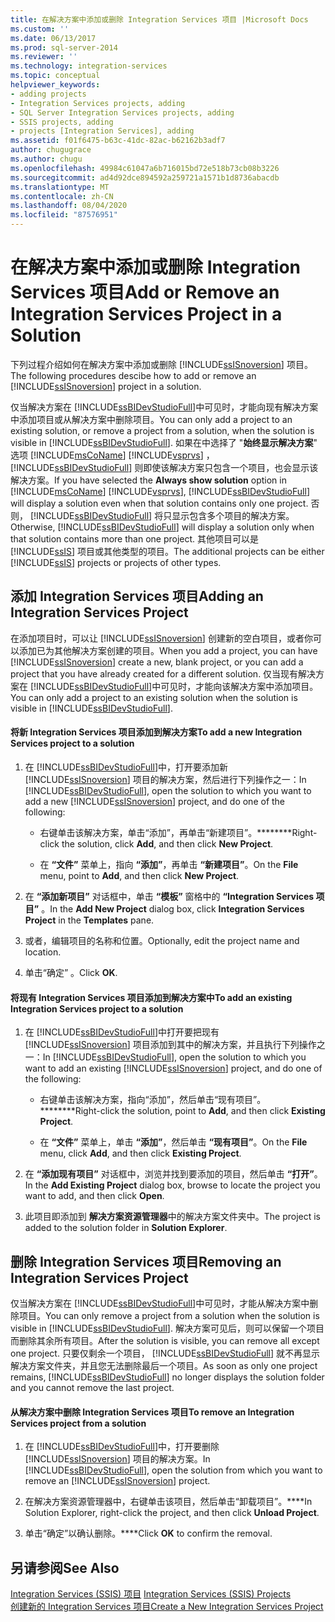 ```yaml
---
title: 在解决方案中添加或删除 Integration Services 项目 |Microsoft Docs
ms.custom: ''
ms.date: 06/13/2017
ms.prod: sql-server-2014
ms.reviewer: ''
ms.technology: integration-services
ms.topic: conceptual
helpviewer_keywords:
- adding projects
- Integration Services projects, adding
- SQL Server Integration Services projects, adding
- SSIS projects, adding
- projects [Integration Services], adding
ms.assetid: f01f6475-b63c-41dc-82ac-b62162b3adf7
author: chugugrace
ms.author: chugu
ms.openlocfilehash: 49984c61047a6b716015bd72e518b73cb08b3226
ms.sourcegitcommit: ad4d92dce894592a259721a1571b1d8736abacdb
ms.translationtype: MT
ms.contentlocale: zh-CN
ms.lasthandoff: 08/04/2020
ms.locfileid: "87576951"
---
```

# <a name="add-or-remove-an-integration-services-project-in-a-solution"></a><span data-ttu-id="14ffc-102">在解决方案中添加或删除 Integration Services 项目</span><span class="sxs-lookup"><span data-stu-id="14ffc-102">Add or Remove an Integration Services Project in a Solution</span></span>
  <span data-ttu-id="14ffc-103">下列过程介绍如何在解决方案中添加或删除 [!INCLUDE[ssISnoversion](../includes/ssisnoversion-md.md)] 项目。</span><span class="sxs-lookup"><span data-stu-id="14ffc-103">The following procedures descibe how to add or remove an [!INCLUDE[ssISnoversion](../includes/ssisnoversion-md.md)] project in a solution.</span></span>  
  
 <span data-ttu-id="14ffc-104">仅当解决方案在 [!INCLUDE[ssBIDevStudioFull](../includes/ssbidevstudiofull-md.md)]中可见时，才能向现有解决方案中添加项目或从解决方案中删除项目。</span><span class="sxs-lookup"><span data-stu-id="14ffc-104">You can only add a project to an existing solution, or remove a project from a solution, when the solution is visible in [!INCLUDE[ssBIDevStudioFull](../includes/ssbidevstudiofull-md.md)].</span></span> <span data-ttu-id="14ffc-105">如果在中选择了 "**始终显示解决方案**" 选项 [!INCLUDE[msCoName](../includes/msconame-md.md)] [!INCLUDE[vsprvs](../includes/vsprvs-md.md)] ， [!INCLUDE[ssBIDevStudioFull](../includes/ssbidevstudiofull-md.md)] 则即使该解决方案只包含一个项目，也会显示该解决方案。</span><span class="sxs-lookup"><span data-stu-id="14ffc-105">If you have selected the **Always show solution** option in [!INCLUDE[msCoName](../includes/msconame-md.md)] [!INCLUDE[vsprvs](../includes/vsprvs-md.md)], [!INCLUDE[ssBIDevStudioFull](../includes/ssbidevstudiofull-md.md)] will display a solution even when that solution contains only one project.</span></span> <span data-ttu-id="14ffc-106">否则， [!INCLUDE[ssBIDevStudioFull](../includes/ssbidevstudiofull-md.md)] 将只显示包含多个项目的解决方案。</span><span class="sxs-lookup"><span data-stu-id="14ffc-106">Otherwise, [!INCLUDE[ssBIDevStudioFull](../includes/ssbidevstudiofull-md.md)] will display a solution only when that solution contains more than one project.</span></span> <span data-ttu-id="14ffc-107">其他项目可以是 [!INCLUDE[ssIS](../includes/ssis-md.md)] 项目或其他类型的项目。</span><span class="sxs-lookup"><span data-stu-id="14ffc-107">The additional projects can be either [!INCLUDE[ssIS](../includes/ssis-md.md)] projects or projects of other types.</span></span>  
  
## <a name="adding-an-integration-services-project"></a><span data-ttu-id="14ffc-108">添加 Integration Services 项目</span><span class="sxs-lookup"><span data-stu-id="14ffc-108">Adding an Integration Services Project</span></span>  
 <span data-ttu-id="14ffc-109">在添加项目时，可以让 [!INCLUDE[ssISnoversion](../includes/ssisnoversion-md.md)] 创建新的空白项目，或者你可以添加已为其他解决方案创建的项目。</span><span class="sxs-lookup"><span data-stu-id="14ffc-109">When you add a project, you can have [!INCLUDE[ssISnoversion](../includes/ssisnoversion-md.md)] create a new, blank project, or you can add a project that you have already created for a different solution.</span></span> <span data-ttu-id="14ffc-110">仅当现有解决方案在 [!INCLUDE[ssBIDevStudioFull](../includes/ssbidevstudiofull-md.md)]中可见时，才能向该解决方案中添加项目。</span><span class="sxs-lookup"><span data-stu-id="14ffc-110">You can only add a project to an existing solution when the solution is visible in [!INCLUDE[ssBIDevStudioFull](../includes/ssbidevstudiofull-md.md)].</span></span>  
  
#### <a name="to-add-a-new-integration-services-project-to-a-solution"></a><span data-ttu-id="14ffc-111">将新 Integration Services 项目添加到解决方案</span><span class="sxs-lookup"><span data-stu-id="14ffc-111">To add a new Integration Services project to a solution</span></span>  
  
1.  <span data-ttu-id="14ffc-112">在 [!INCLUDE[ssBIDevStudioFull](../includes/ssbidevstudiofull-md.md)]中，打开要添加新 [!INCLUDE[ssISnoversion](../includes/ssisnoversion-md.md)] 项目的解决方案，然后进行下列操作之一：</span><span class="sxs-lookup"><span data-stu-id="14ffc-112">In [!INCLUDE[ssBIDevStudioFull](../includes/ssbidevstudiofull-md.md)], open the solution to which you want to add a new [!INCLUDE[ssISnoversion](../includes/ssisnoversion-md.md)] project, and do one of the following:</span></span>  
  
    -   <span data-ttu-id="14ffc-113">右键单击该解决方案，单击“添加”，再单击“新建项目”。\*\*\*\*\*\*\*\*</span><span class="sxs-lookup"><span data-stu-id="14ffc-113">Right-click the solution, click **Add**, and then click **New Project**.</span></span>  
  
    -   <span data-ttu-id="14ffc-114">在 **“文件”** 菜单上，指向 **“添加”**，再单击 **“新建项目”**。</span><span class="sxs-lookup"><span data-stu-id="14ffc-114">On the **File** menu, point to **Add**, and then click **New Project**.</span></span>  
  
2.  <span data-ttu-id="14ffc-115">在 **“添加新项目”** 对话框中，单击 **“模板”** 窗格中的 **“Integration Services 项目”** 。</span><span class="sxs-lookup"><span data-stu-id="14ffc-115">In the **Add New Project** dialog box, click **Integration Services Project** in the **Templates** pane.</span></span>  
  
3.  <span data-ttu-id="14ffc-116">或者，编辑项目的名称和位置。</span><span class="sxs-lookup"><span data-stu-id="14ffc-116">Optionally, edit the project name and location.</span></span>  
  
4.  <span data-ttu-id="14ffc-117">单击“确定”  。</span><span class="sxs-lookup"><span data-stu-id="14ffc-117">Click **OK**.</span></span>  
  
#### <a name="to-add-an-existing-integration-services-project-to-a-solution"></a><span data-ttu-id="14ffc-118">将现有 Integration Services 项目添加到解决方案中</span><span class="sxs-lookup"><span data-stu-id="14ffc-118">To add an existing Integration Services project to a solution</span></span>  
  
1.  <span data-ttu-id="14ffc-119">在 [!INCLUDE[ssBIDevStudioFull](../includes/ssbidevstudiofull-md.md)]中打开要把现有 [!INCLUDE[ssISnoversion](../includes/ssisnoversion-md.md)] 项目添加到其中的解决方案，并且执行下列操作之一：</span><span class="sxs-lookup"><span data-stu-id="14ffc-119">In [!INCLUDE[ssBIDevStudioFull](../includes/ssbidevstudiofull-md.md)], open the solution to which you want to add an existing [!INCLUDE[ssISnoversion](../includes/ssisnoversion-md.md)] project, and do one of the following:</span></span>  
  
    -   <span data-ttu-id="14ffc-120">右键单击该解决方案，指向“添加”，然后单击“现有项目”。\*\*\*\*\*\*\*\*</span><span class="sxs-lookup"><span data-stu-id="14ffc-120">Right-click the solution, point to **Add**, and then click **Existing Project**.</span></span>  
  
    -   <span data-ttu-id="14ffc-121">在 **“文件”** 菜单上，单击 **“添加”**，然后单击 **“现有项目”**。</span><span class="sxs-lookup"><span data-stu-id="14ffc-121">On the **File** menu, click **Add**, and then click **Existing Project**.</span></span>  
  
2.  <span data-ttu-id="14ffc-122">在 **“添加现有项目”** 对话框中，浏览并找到要添加的项目，然后单击 **“打开”**。</span><span class="sxs-lookup"><span data-stu-id="14ffc-122">In the **Add Existing Project** dialog box, browse to locate the project you want to add, and then click **Open**.</span></span>  
  
3.  <span data-ttu-id="14ffc-123">此项目即添加到 **解决方案资源管理器**中的解决方案文件夹中。</span><span class="sxs-lookup"><span data-stu-id="14ffc-123">The project is added to the solution folder in **Solution Explorer**.</span></span>  
  
## <a name="removing-an-integration-services-project"></a><span data-ttu-id="14ffc-124">删除 Integration Services 项目</span><span class="sxs-lookup"><span data-stu-id="14ffc-124">Removing an Integration Services Project</span></span>  
 <span data-ttu-id="14ffc-125">仅当解决方案在 [!INCLUDE[ssBIDevStudioFull](../includes/ssbidevstudiofull-md.md)]中可见时，才能从解决方案中删除项目。</span><span class="sxs-lookup"><span data-stu-id="14ffc-125">You can only remove a project from a solution when the solution is visible in [!INCLUDE[ssBIDevStudioFull](../includes/ssbidevstudiofull-md.md)].</span></span> <span data-ttu-id="14ffc-126">解决方案可见后，则可以保留一个项目而删除其余所有项目。</span><span class="sxs-lookup"><span data-stu-id="14ffc-126">After the solution is visible, you can remove all except one project.</span></span> <span data-ttu-id="14ffc-127">只要仅剩余一个项目， [!INCLUDE[ssBIDevStudioFull](../includes/ssbidevstudiofull-md.md)] 就不再显示解决方案文件夹，并且您无法删除最后一个项目。</span><span class="sxs-lookup"><span data-stu-id="14ffc-127">As soon as only one project remains, [!INCLUDE[ssBIDevStudioFull](../includes/ssbidevstudiofull-md.md)] no longer displays the solution folder and you cannot remove the last project.</span></span>  
  
#### <a name="to-remove-an-integration-services-project-from-a-solution"></a><span data-ttu-id="14ffc-128">从解决方案中删除 Integration Services 项目</span><span class="sxs-lookup"><span data-stu-id="14ffc-128">To remove an Integration Services project from a solution</span></span>  
  
1.  <span data-ttu-id="14ffc-129">在 [!INCLUDE[ssBIDevStudioFull](../includes/ssbidevstudiofull-md.md)]中，打开要删除 [!INCLUDE[ssISnoversion](../includes/ssisnoversion-md.md)] 项目的解决方案。</span><span class="sxs-lookup"><span data-stu-id="14ffc-129">In [!INCLUDE[ssBIDevStudioFull](../includes/ssbidevstudiofull-md.md)], open the solution from which you want to remove an [!INCLUDE[ssISnoversion](../includes/ssisnoversion-md.md)] project.</span></span>  
  
2.  <span data-ttu-id="14ffc-130">在解决方案资源管理器中，右键单击该项目，然后单击“卸载项目”。\*\*\*\*</span><span class="sxs-lookup"><span data-stu-id="14ffc-130">In Solution Explorer, right-click the project, and then click **Unload Project**.</span></span>  
  
3.  <span data-ttu-id="14ffc-131">单击“确定”以确认删除。\*\*\*\*</span><span class="sxs-lookup"><span data-stu-id="14ffc-131">Click **OK** to confirm the removal.</span></span>  
  
## <a name="see-also"></a><span data-ttu-id="14ffc-132">另请参阅</span><span class="sxs-lookup"><span data-stu-id="14ffc-132">See Also</span></span>  
 <span data-ttu-id="14ffc-133">[Integration Services &#40;SSIS&#41; 项目](integration-services-ssis-projects-and-solutions.md) </span><span class="sxs-lookup"><span data-stu-id="14ffc-133">[Integration Services &#40;SSIS&#41; Projects](integration-services-ssis-projects-and-solutions.md) </span></span>  
 [<span data-ttu-id="14ffc-134">创建新的 Integration Services 项目</span><span class="sxs-lookup"><span data-stu-id="14ffc-134">Create a New Integration Services Project</span></span>](../../2014/integration-services/create-a-new-integration-services-project.md)  
  
  
